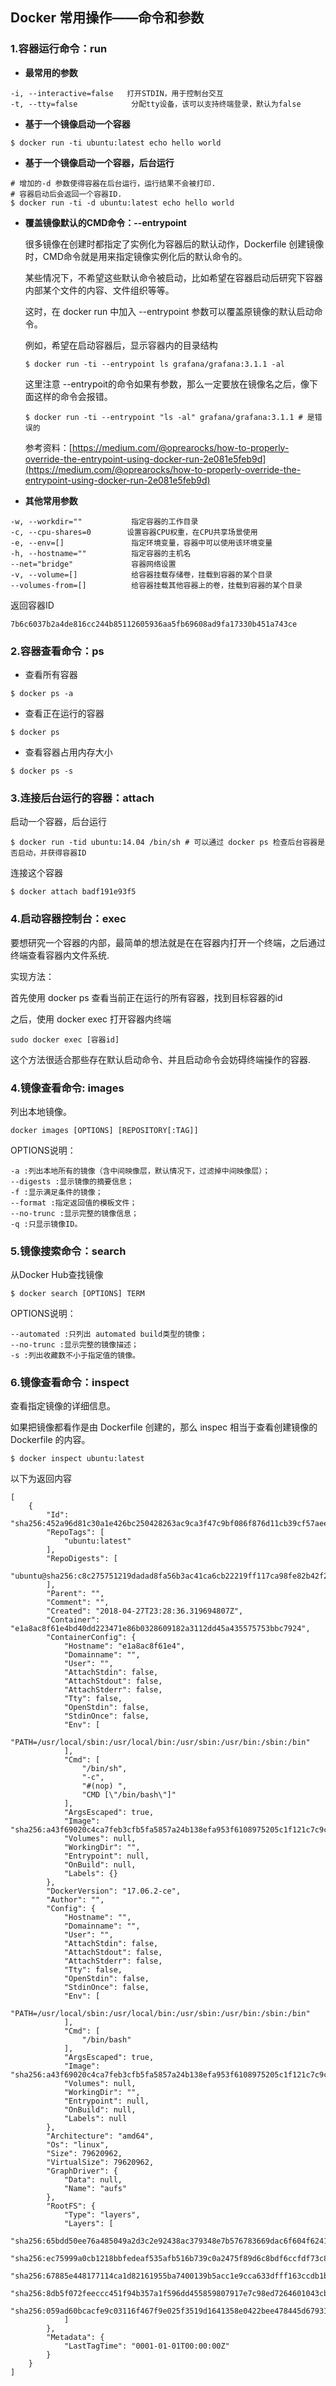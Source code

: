 ## Docker 常用操作——命令和参数

### 1.容器运行命令：run

* **最常用的参数**

```
-i, --interactive=false   打开STDIN，用于控制台交互    
-t, --tty=false            分配tty设备，该可以支持终端登录，默认为false    
```

* **基于一个镜像启动一个容器**

```shell
$ docker run -ti ubuntu:latest echo hello world
```

* **基于一个镜像启动一个容器，后台运行**

```shell
# 增加的-d 参数使得容器在后台运行，运行结果不会被打印.
# 容器启动后会返回一个容器ID.
$ docker run -ti -d ubuntu:latest echo hello world
```

* **覆盖镜像默认的CMD命令：--entrypoint**

  很多镜像在创建时都指定了实例化为容器后的默认动作，Dockerfile 创建镜像时，CMD命令就是用来指定镜像实例化后的默认命令的。

  某些情况下，不希望这些默认命令被启动，比如希望在容器启动后研究下容器内部某个文件的内容、文件组织等等。

  这时，在 docker run 中加入 --entrypoint 参数可以覆盖原镜像的默认启动命令。

  例如，希望在启动容器后，显示容器内的目录结构

  ```shell
  $ docker run -ti --entrypoint ls grafana/grafana:3.1.1 -al
  ```
  
  这里注意 --entrypoit的命令如果有参数，那么一定要放在镜像名之后，像下面这样的命令会报错。
  
  ```shell
  $ docker run -ti --entrypoint "ls -al" grafana/grafana:3.1.1 # 是错误的
  ```
  
  参考资料：[https://medium.com/@oprearocks/how-to-properly-override-the-entrypoint-using-docker-run-2e081e5feb9d](https://medium.com/@oprearocks/how-to-properly-override-the-entrypoint-using-docker-run-2e081e5feb9d)

* **其他常用参数**

```
-w, --workdir=""           指定容器的工作目录  
-c, --cpu-shares=0        设置容器CPU权重，在CPU共享场景使用
-e, --env=[]               指定环境变量，容器中可以使用该环境变量
-h, --hostname=""          指定容器的主机名
--net="bridge"             容器网络设置
-v, --volume=[]            给容器挂载存储卷，挂载到容器的某个目录
--volumes-from=[]          给容器挂载其他容器上的卷，挂载到容器的某个目录
```

  返回容器ID
  
```shell
7b6c6037b2a4de816cc244b85112605936aa5fb69608ad9fa17330b451a743ce
```

### 2.容器查看命令：ps

* 查看所有容器

```shell
$ docker ps -a
```

* 查看正在运行的容器

```shell
$ docker ps
```

* 查看容器占用内存大小

```shell
$ docker ps -s
```

### 3.连接后台运行的容器：attach

启动一个容器，后台运行

```shell
$ docker run -tid ubuntu:14.04 /bin/sh # 可以通过 docker ps 检查后台容器是否启动，并获得容器ID
```

连接这个容器
```shell
$ docker attach badf191e93f5
```

### 4.启动容器控制台：exec

要想研究一个容器的内部，最简单的想法就是在在容器内打开一个终端，之后通过终端查看容器内文件系统.

实现方法：

首先使用 docker ps 查看当前正在运行的所有容器，找到目标容器的id

之后，使用 docker exec 打开容器内终端

```shell
sudo docker exec [容器id]
```

这个方法很适合那些存在默认启动命令、并且启动命令会妨碍终端操作的容器.

### 4.镜像查看命令: images

列出本地镜像。

```shell
docker images [OPTIONS] [REPOSITORY[:TAG]]
```

OPTIONS说明：

```
-a :列出本地所有的镜像（含中间映像层，默认情况下，过滤掉中间映像层）；
--digests :显示镜像的摘要信息；
-f :显示满足条件的镜像；
--format :指定返回值的模板文件；
--no-trunc :显示完整的镜像信息；
-q :只显示镜像ID。
```

### 5.镜像搜索命令：search

从Docker Hub查找镜像

```shell
$ docker search [OPTIONS] TERM
```

OPTIONS说明：

```
--automated :只列出 automated build类型的镜像；
--no-trunc :显示完整的镜像描述；
-s :列出收藏数不小于指定值的镜像。
```

### 6.镜像查看命令：inspect

查看指定镜像的详细信息。

如果把镜像都看作是由 Dockerfile 创建的，那么 inspec 相当于查看创建镜像的 Dockerfile 的内容。

```shell
$ docker inspect ubuntu:latest
```

以下为返回内容
```shell
[
    {
        "Id": "sha256:452a96d81c30a1e426bc250428263ac9ca3f47c9bf086f876d11cb39cf57aeec",
        "RepoTags": [
            "ubuntu:latest"
        ],
        "RepoDigests": [
            "ubuntu@sha256:c8c275751219dadad8fa56b3ac41ca6cb22219ff117ca98fe82b42f24e1ba64e"
        ],
        "Parent": "",
        "Comment": "",
        "Created": "2018-04-27T23:28:36.319694807Z",
        "Container": "e1a8ac8f61e4bd40dd223471e86b0328609182a3112dd45a435575753bbc7924",
        "ContainerConfig": {
            "Hostname": "e1a8ac8f61e4",
            "Domainname": "",
            "User": "",
            "AttachStdin": false,
            "AttachStdout": false,
            "AttachStderr": false,
            "Tty": false,
            "OpenStdin": false,
            "StdinOnce": false,
            "Env": [
                "PATH=/usr/local/sbin:/usr/local/bin:/usr/sbin:/usr/bin:/sbin:/bin"
            ],
            "Cmd": [
                "/bin/sh",
                "-c",
                "#(nop) ",
                "CMD [\"/bin/bash\"]"
            ],
            "ArgsEscaped": true,
            "Image": "sha256:a43f69020c4ca7feb3cfb5fa5857a24b138efa953f6108975205c1f121c7c9cb",
            "Volumes": null,
            "WorkingDir": "",
            "Entrypoint": null,
            "OnBuild": null,
            "Labels": {}
        },
        "DockerVersion": "17.06.2-ce",
        "Author": "",
        "Config": {
            "Hostname": "",
            "Domainname": "",
            "User": "",
            "AttachStdin": false,
            "AttachStdout": false,
            "AttachStderr": false,
            "Tty": false,
            "OpenStdin": false,
            "StdinOnce": false,
            "Env": [
                "PATH=/usr/local/sbin:/usr/local/bin:/usr/sbin:/usr/bin:/sbin:/bin"
            ],
            "Cmd": [
                "/bin/bash"
            ],
            "ArgsEscaped": true,
            "Image": "sha256:a43f69020c4ca7feb3cfb5fa5857a24b138efa953f6108975205c1f121c7c9cb",
            "Volumes": null,
            "WorkingDir": "",
            "Entrypoint": null,
            "OnBuild": null,
            "Labels": null
        },
        "Architecture": "amd64",
        "Os": "linux",
        "Size": 79620962,
        "VirtualSize": 79620962,
        "GraphDriver": {
            "Data": null,
            "Name": "aufs"
        },
        "RootFS": {
            "Type": "layers",
            "Layers": [
                "sha256:65bdd50ee76a485049a2d3c2e92438ac379348e7b576783669dac6f604f6241b",
                "sha256:ec75999a0cb1218bbfedeaf535afb516b739c0a2475f89d6c8bdf6ccfdf73c85",
                "sha256:67885e448177114ca1d82161955ba7400139b5acc1e9cca633dfff163ccdb1b6",
                "sha256:8db5f072feeccc451f94b357a1f596dd455859807917e7c98ed7264601043cbf",
                "sha256:059ad60bcacfe9c03116f467f9e025f3519d1641358e0422bee478445d679313"
            ]
        },
        "Metadata": {
            "LastTagTime": "0001-01-01T00:00:00Z"
        }
    }
]
```








